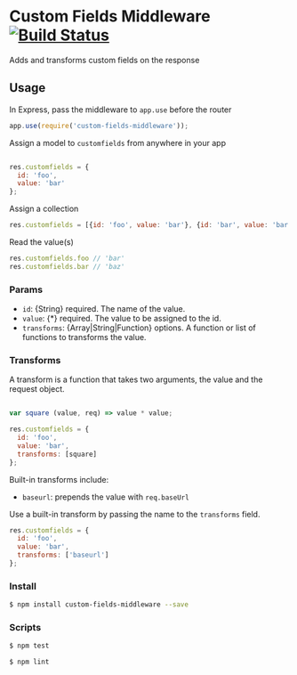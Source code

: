 # Custom Fields Middleware [![Build Status](https://travis-ci.org/UKHomeOffice/custom-fields-middleware.svg?branch=master)](https://travis-ci.org/UKHomeOffice/custom-fields-middleware)

Adds and transforms custom fields on the response

## Usage

In Express, pass the middleware to `app.use` before the router
```js
app.use(require('custom-fields-middleware'));
```

Assign a model to `customfields` from anywhere in your app
```js

res.customfields = {
  id: 'foo',
  value: 'bar'
};
```

Assign a collection
```js
res.customfields = [{id: 'foo', value: 'bar'}, {id: 'bar', value: 'bar'}];
```

Read the value(s)
```js
res.customfields.foo // 'bar'
res.customfields.bar // 'baz'
```


### Params

- `id`: {String} required. The name of the value.
- `value`: {*} required. The value to be assigned to the id.
- `transforms`: {Array|String|Function} options. A function or list of functions to transforms the value.


### Transforms

A transform is a function that takes two arguments, the value and the request object.

```js

var square (value, req) => value * value;

res.customfields = {
  id: 'foo',
  value: 'bar',
  transforms: [square]
};
```

Built-in transforms include:

- `baseurl`: prepends the value with `req.baseUrl`

Use a built-in transform by passing the name to the `transforms` field.
```js
res.customfields = {
  id: 'foo',
  value: 'bar',
  transforms: ['baseurl']
};
```

### Install

```bash
$ npm install custom-fields-middleware --save
```

### Scripts
```bash
$ npm test
```

```bash
$ npm lint
```
